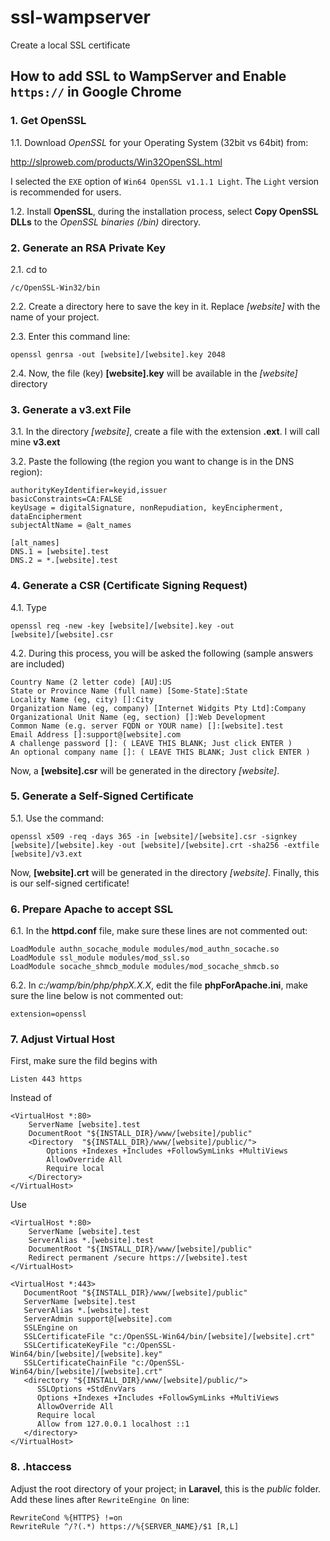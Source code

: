 # ssl-wampserver
Create a local SSL certificate

## How to add SSL to WampServer and Enable `https://` in Google Chrome

### 1. Get OpenSSL
1.1. Download _OpenSSL_ for your Operating System (32bit vs 64bit) from:

http://slproweb.com/products/Win32OpenSSL.html


I selected the `EXE` option of `Win64 OpenSSL v1.1.1 Light`. The `Light` version is recommended for users.

1.2. Install **OpenSSL**, during the installation process, select **Copy OpenSSL DLLs** to the _OpenSSL binaries (/bin)_ directory.

### 2. Generate an RSA Private Key
2.1. cd to

    /c/OpenSSL-Win32/bin

2.2. Create a directory here to save the key in it. Replace _[website]_ with the name of your project.

2.3. Enter this command line:

    openssl genrsa -out [website]/[website].key 2048

2.4. Now, the file (key) **[website].key** will be available in the _[website]_ directory

### 3. Generate a v3.ext File
3.1. In the directory _[website]_, create a file with the extension **.ext**. I will call mine **v3.ext**

3.2. Paste the following (the region you want to change is in the DNS region):

    authorityKeyIdentifier=keyid,issuer
    basicConstraints=CA:FALSE
    keyUsage = digitalSignature, nonRepudiation, keyEncipherment, dataEncipherment
    subjectAltName = @alt_names

    [alt_names]
    DNS.1 = [website].test
    DNS.2 = *.[website].test

### 4. Generate a CSR (Certificate Signing Request)
4.1. Type

    openssl req -new -key [website]/[website].key -out [website]/[website].csr

4.2. During this process, you will be asked the following (sample answers are included)

    Country Name (2 letter code) [AU]:US
    State or Province Name (full name) [Some-State]:State
    Locality Name (eg, city) []:City
    Organization Name (eg, company) [Internet Widgits Pty Ltd]:Company
    Organizational Unit Name (eg, section) []:Web Development
    Common Name (e.g. server FQDN or YOUR name) []:[website].test
    Email Address []:support@[website].com
    A challenge password []: ( LEAVE THIS BLANK; Just click ENTER )
    An optional company name []: ( LEAVE THIS BLANK; Just click ENTER )

Now, a **[website].csr** will be generated in the directory _[website]_.

### 5. Generate a Self-Signed Certificate
5.1. Use the command:

    openssl x509 -req -days 365 -in [website]/[website].csr -signkey [website]/[website].key -out [website]/[website].crt -sha256 -extfile [website]/v3.ext

Now, **[website].crt** will be generated in the directory _[website]_. Finally, this is our self-signed certificate!

### 6. Prepare Apache to accept SSL
6.1. In the **httpd.conf** file, make sure these lines are not commented out:

    LoadModule authn_socache_module modules/mod_authn_socache.so
    LoadModule ssl_module modules/mod_ssl.so
    LoadModule socache_shmcb_module modules/mod_socache_shmcb.so

6.2. In _c:/wamp/bin/php/phpX.X.X_, edit the file **phpForApache.ini**, make sure the line below is not commented out:

    extension=openssl

### 7. Adjust Virtual Host
First, make sure the fild begins with

    Listen 443 https

Instead of

    <VirtualHost *:80>
        ServerName [website].test
        DocumentRoot "${INSTALL_DIR}/www/[website]/public"
        <Directory  "${INSTALL_DIR}/www/[website]/public/">
            Options +Indexes +Includes +FollowSymLinks +MultiViews
            AllowOverride All
            Require local
        </Directory>
    </VirtualHost>

Use

    <VirtualHost *:80>
        ServerName [website].test
        ServerAlias *.[website].test
        DocumentRoot "${INSTALL_DIR}/www/[website]/public"
        Redirect permanent /secure https://[website].test
    </VirtualHost>

    <VirtualHost *:443>
       DocumentRoot "${INSTALL_DIR}/www/[website]/public"
       ServerName [website].test
       ServerAlias *.[website].test
       ServerAdmin support@[website].com
       SSLEngine on
       SSLCertificateFile "c:/OpenSSL-Win64/bin/[website]/[website].crt"
       SSLCertificateKeyFile "c:/OpenSSL-Win64/bin/[website]/[website].key"
       SSLCertificateChainFile "c:/OpenSSL-Win64/bin/[website]/[website].crt"
       <directory "${INSTALL_DIR}/www/[website]/public/">
          SSLOptions +StdEnvVars
          Options +Indexes +Includes +FollowSymLinks +MultiViews
          AllowOverride All
          Require local
          Allow from 127.0.0.1 localhost ::1
       </directory>
    </VirtualHost>

### 8. .htaccess
Adjust the root directory of your project; in **Laravel**, this is the _public_ folder. Add these lines after `RewriteEngine On` line:

    RewriteCond %{HTTPS} !=on
    RewriteRule ^/?(.*) https://%{SERVER_NAME}/$1 [R,L]
